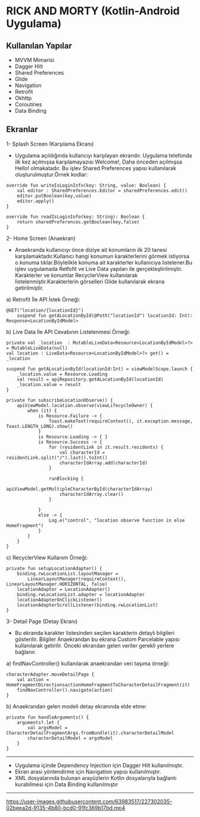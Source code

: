 ﻿# RICK AND MORTY (Kotlin-Android Uygulama)
## Kullanılan Yapılar
* MVVM Mimarisi
* Dagger Hilt
* Shared Preferences
* Glide
* Navigation
* Retrofit
* Okhttp
* Coroutines
* Data Binding

## Ekranlar
1- Splash Screen (Karşılama Ekranı)
* Uygulama açıldığında kullancıyı karşılayan ekrandır. Uygulama telefonda ilk kez açılmışsa karşılamayazısı Welcome!, Daha önceden açılmışsa Hello! olmakatadır. Bu işlev Shared Preferences yapısı kullanılarak oluşturulmuştur.Örnek kodlar:

```
override fun writeIsLoginInfo(key: String, value: Boolean) {
    val editor : SharedPreferences.Editor = sharedPreferences.edit()
    editor.putBoolean(key,value)
    editor.apply()
}

override fun readIsLoginInfo(key: String): Boolean {
    return sharedPreferences.getBoolean(key,false)
}
```
2- Home Screen (Anaekran)
* Anaekranda kullanıcıyı önce diziye ait konumların ilk 20 tanesi karşılamaktadır.Kullanıcı hangi konumun karakterlerini görmek istiyorsa o konuma tıklar.Böylelikle konuma ait karakterler kullanıcıya listelener.Bu işlev uygulamada Retfofit ve Live Data yapıları ile gerçekleştirilmiştir. Karakterler ve konumlar RecyclerView kullanılarak listelenmiştir.Karakterlerin görselleri Glide kullanılarak ekrana getirilmiştir.

a) Retrofit İle API İstek Örneği:
```
@GET("location/{locationId}")
    suspend fun getALocationById(@Path("locationId") locationId: Int): Response<LocationByIdModel>
```

b) Live Data İle API Cevabının Listelenmesi Örneği:
```
private val _location  : MutableLiveData<Resource<LocationByIdModel>?> = MutableLiveData(null)
val location : LiveData<Resource<LocationByIdModel>?> get() = _location

suspend fun getALocationById(locationId:Int) = viewModelScope.launch {
    _location.value = Resource.Loading
    val result = apiRepository.getALocationById(locationId)
    _location.value = result
}

private fun subscribeLocationObserve() {
    apiViewModel.location.observe(viewLifecycleOwner) {
        when (it) {
            is Resource.Failure -> {
                Toast.makeText(requireContext(), it.exception.message, Toast.LENGTH_LONG).show()
            }
            is Resource.Loading -> { }
            is Resource.Success -> {
                for (residentLink in it.result.residents) {
                    val characterId = residentLink.split("/").last().toInt()
                    characterIdArray.add(characterId)
                }

                runBlocking {
                    apiViewModel.getMultipleCharacterById(characterIdArray)
                    characterIdArray.clear()
                }

            }
            else -> {
                Log.e("control", "location observe function in else HomeFragment")
            }
        }
    }
}
```
c) RecyclerView Kullanım Örneği:
```
private fun setupLocationAdapter() {
    binding.rwLocationList.layoutManager =
        LinearLayoutManager(requireContext(), LinearLayoutManager.HORIZONTAL, false)
    locationAdapter = LocationAdapter()
    binding.rwLocationList.adapter = locationAdapter
    locationAdapterOnClickListener()
    locationAdapterScrollListener(binding.rwLocationList)
}
```
3- Detail Page (Detay Ekranı)
* Bu ekranda karakter listesinden seçilen karakterin detaylı bilgileri gösterilir. Bilgiler Anaekrandan bu ekrana Custom Parcelable yapısı kullanılarak getirilir. Önceki ekrandan gelen veriler gerekli yerlere bağlanır.

a) findNavController() kullanılarak anaekrandan veri taşıma örneği:
```
characterAdapter.moveDetailPage {
    val action = HomeFragmentDirectionsactionHomeFragmentToCharacterDetailFragment(it)
    findNavController().navigate(action)
}
```
b) Anaekrandan gelen modeli detay ekranında elde etme:
```
private fun handleArguments() {
    arguments?.let {
        val argsModel = CharacterDetailFragmentArgs.fromBundle(it).characterDetailModel
        characterDetailModel = argsModel
    }
}
```
---
* Uygulama içinde Dependency Injection için Dagger Hilt kullanılmıştır.
* Ekran arası yönlendirme için Navigation yapısı kullanılmıştır.
* XML dosyalarında bulunan arayüzlerin Kotlin dosyalarıyla bağlantı kurabilmesi için Data Binding kullanılmıştır
---


https://user-images.githubusercontent.com/63983517/227302035-02beea2d-9135-4b80-bcd0-91fc369b17bd.mp4




